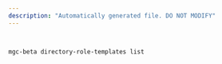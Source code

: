 ```yaml
---
description: "Automatically generated file. DO NOT MODIFY"
---
```


```bash


mgc-beta directory-role-templates list

```
